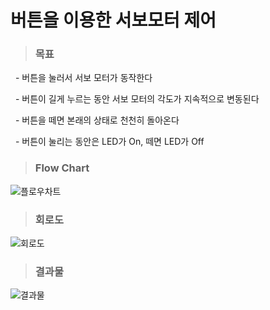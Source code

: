 버튼을 이용한 서보모터 제어
=============
>### 목표

&nbsp;&nbsp;- 버튼을 눌러서 서보 모터가 동작한다

&nbsp;&nbsp;- 버튼이 길게 누르는 동안 서보 모터의 각도가 지속적으로 변동된다

&nbsp;&nbsp;- 버튼을 떼면 본래의 상태로 천천히 돌아온다

&nbsp;&nbsp;- 버튼이 눌리는 동안은 LED가 On, 떼면 LED가 Off  
  
>### Flow Chart

![플로우차트](https://user-images.githubusercontent.com/52990642/72199040-73feff80-3479-11ea-8ffd-a1faea22b2d6.png)

>### 회로도

![회로도](https://user-images.githubusercontent.com/52990642/72199008-0fdc3b80-3479-11ea-91ab-492f12c5d6b2.png)

>### 결과물

![결과물](https://user-images.githubusercontent.com/52990642/72199015-21254800-3479-11ea-9409-302da1ebaa23.png)


